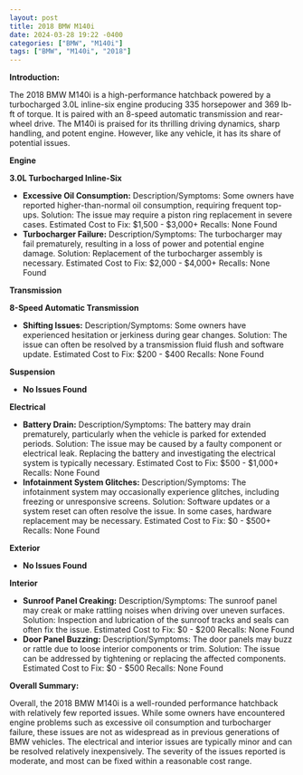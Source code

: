 ```yaml
---
layout: post
title: 2018 BMW M140i
date: 2024-03-28 19:22 -0400
categories: ["BMW", "M140i"]
tags: ["BMW", "M140i", "2018"]
---
```

**Introduction:**

The 2018 BMW M140i is a high-performance hatchback powered by a turbocharged 3.0L inline-six engine producing 335 horsepower and 369 lb-ft of torque. It is paired with an 8-speed automatic transmission and rear-wheel drive. The M140i is praised for its thrilling driving dynamics, sharp handling, and potent engine. However, like any vehicle, it has its share of potential issues.

**Engine**

**3.0L Turbocharged Inline-Six**

* **Excessive Oil Consumption:** Description/Symptoms: Some owners have reported higher-than-normal oil consumption, requiring frequent top-ups. Solution: The issue may require a piston ring replacement in severe cases. Estimated Cost to Fix: $1,500 - $3,000+ Recalls: None Found
* **Turbocharger Failure:** Description/Symptoms: The turbocharger may fail prematurely, resulting in a loss of power and potential engine damage. Solution: Replacement of the turbocharger assembly is necessary. Estimated Cost to Fix: $2,000 - $4,000+ Recalls: None Found

**Transmission**

**8-Speed Automatic Transmission**

* **Shifting Issues:** Description/Symptoms: Some owners have experienced hesitation or jerkiness during gear changes. Solution: The issue can often be resolved by a transmission fluid flush and software update. Estimated Cost to Fix: $200 - $400 Recalls: None Found

**Suspension**

* **No Issues Found**

**Electrical**

* **Battery Drain:** Description/Symptoms: The battery may drain prematurely, particularly when the vehicle is parked for extended periods. Solution: The issue may be caused by a faulty component or electrical leak. Replacing the battery and investigating the electrical system is typically necessary. Estimated Cost to Fix: $500 - $1,000+ Recalls: None Found
* **Infotainment System Glitches:** Description/Symptoms: The infotainment system may occasionally experience glitches, including freezing or unresponsive screens. Solution: Software updates or a system reset can often resolve the issue. In some cases, hardware replacement may be necessary. Estimated Cost to Fix: $0 - $500+ Recalls: None Found

**Exterior**

* **No Issues Found**

**Interior**

* **Sunroof Panel Creaking:** Description/Symptoms: The sunroof panel may creak or make rattling noises when driving over uneven surfaces. Solution: Inspection and lubrication of the sunroof tracks and seals can often fix the issue. Estimated Cost to Fix: $0 - $200 Recalls: None Found
* **Door Panel Buzzing:** Description/Symptoms: The door panels may buzz or rattle due to loose interior components or trim. Solution: The issue can be addressed by tightening or replacing the affected components. Estimated Cost to Fix: $0 - $500 Recalls: None Found

**Overall Summary:**

Overall, the 2018 BMW M140i is a well-rounded performance hatchback with relatively few reported issues. While some owners have encountered engine problems such as excessive oil consumption and turbocharger failure, these issues are not as widespread as in previous generations of BMW vehicles. The electrical and interior issues are typically minor and can be resolved relatively inexpensively. The severity of the issues reported is moderate, and most can be fixed within a reasonable cost range.
